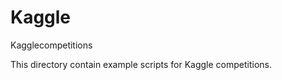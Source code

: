 Kaggle
======

Kagglecompetitions

This directory contain example scripts for Kaggle competitions. 
